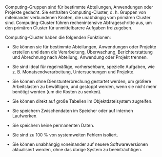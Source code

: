 Computing-Gruppen sind für bestimmte Abteilungen, Anwendungen oder Projekte gedacht. Sie enthalten Computing-Cluster, d. h. Gruppen von miteinander verbundenen Knoten, die unabhängig vom primären Cluster sind. Computing-Cluster führen rechenintensive Abfrageschritte aus, um den primären Cluster für unmittelbarere Aufgaben freizugeben.

Computing-Cluster haben die folgenden Funktionen:

-   Sie können sie für bestimmte Abteilungen, Anwendungen oder Projekte erstellen und dann die Verarbeitung, Überwachung, Berichterstattung und Abrechnung nach Abteilung, Anwendung oder Projekt trennen.

-   Sie sind ideal für regelmäßige, vorhersehbare, spezielle Aufgaben, wie z. B. Monatsendverarbeitung, Untersuchungen und Projekte.

-   Sie können ohne Dienstunterbrechung gestartet werden, um größere Arbeitslasten zu bewältigen, und gestoppt werden, wenn sie nicht mehr benötigt werden (um die Kosten zu senken).

-   Sie können direkt auf große Tabellen im Objektdateisystem zugreifen.

-   Sie speichern Zwischendaten im Speicher oder auf internen Laufwerken.

-   Sie speichern keine permanenten Daten.

-   Sie sind zu 100 % von systemweiten Fehlern isoliert.

-   Sie können unabhängig voneinander auf neuere Softwareversionen aktualisiert werden, ohne das übrige System zu beeinträchtigen.
